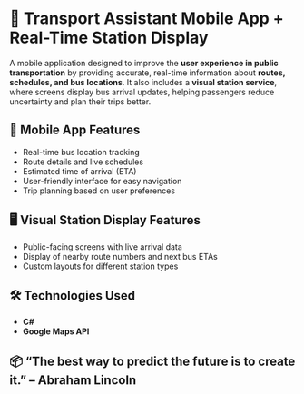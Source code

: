 # 🚌 Transport Assistant Mobile App + Real-Time Station Display

A mobile application designed to improve the **user experience in public transportation** by providing accurate, real-time information about **routes, schedules, and bus locations**. It also includes a **visual station service**, where screens display bus arrival updates, helping passengers reduce uncertainty and plan their trips better.

## 📱 Mobile App Features

- Real-time bus location tracking  
- Route details and live schedules  
- Estimated time of arrival (ETA)  
- User-friendly interface for easy navigation  
- Trip planning based on user preferences

## 🖥️ Visual Station Display Features

- Public-facing screens with live arrival data  
- Display of nearby route numbers and next bus ETAs  
- Custom layouts for different station types 

## 🛠️ Technologies Used

- **C#**
- **Google Maps API** 

## 📦 “The best way to predict the future is to create it.” – Abraham Lincoln
